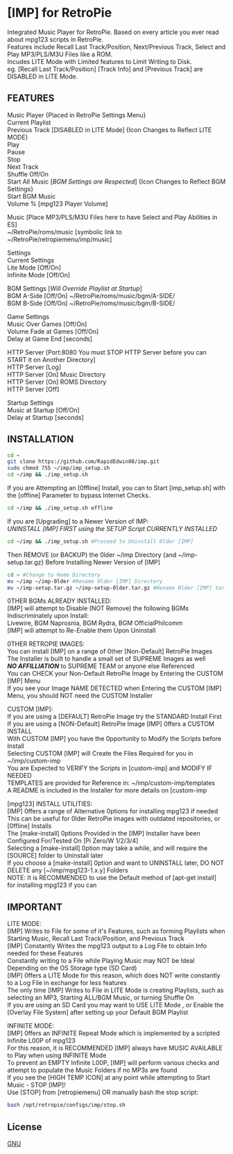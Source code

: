 # [IMP] for RetroPie

Integrated Music Player for RetroPie. Based on every article you ever read about mpg123 scripts in RetroPie.  
Features include Recall Last Track/Position, Next/Previous Track, Select and Play MP3/PLS/M3U Files like a ROM.  
Incudes LITE Mode with Limited features to Limit Writing to Disk.  
eg. [Recall Last Track/Position] [Track Info] and [Previous Track] are DISABLED in LITE Mode.  

## FEATURES

Music Player {Placed in RetroPie Settings Menu}  
Current Playlist  
Previous Track [DISABLED in LITE Mode] {Icon Changes to Reflect LITE MODE}  
Play  
Pause  
Stop  
Next Track  
Shuffle Off/On  
Start All Music [*BGM Settings are Respected*] {Icon Changes to Reflect BGM Settings}  
Start BGM Music  
Volume % [mpg123 Player Volume]  

Music [Place MP3/PLS/M3U Files here to have Select and Play Abilities in ES]  
~/RetroPie/roms/music [symbolic link to ~/RetroPie/retropiemenu/imp/music]  

Settings  
Current Settings  
Lite Mode [Off/On]  
Infinite Mode [Off/On]  

BGM Settings [*Will Override Playlist at Startup*]  
BGM A-Side [Off/On] ~/RetroPie/roms/music/bgm/A-SIDE/  
BGM B-Side [Off/On] ~/RetroPie/roms/music/bgm/B-SIDE/  

Game Settings  
Music Over Games [Off/On]  
Volume Fade at Games [Off/On]  
Delay at Game End [seconds]  

HTTP Server [Port:8080 You must STOP HTTP Server before you can START it on Another Directory]  
HTTP Server [Log]  
HTTP Server [On] Music Directory  
HTTP Server [On] ROMS Directory  
HTTP Server [Off]  

Startup Settings  
Music at Startup [Off/On]  
Delay at Startup [seconds]  

## INSTALLATION

```bash
cd ~
git clone https://github.com/RapidEdwin08/imp.git
sudo chmod 755 ~/imp/imp_setup.sh
cd ~/imp && ./imp_setup.sh
```

If you are Attempting an [0ffline] Install, you can to Start [imp_setup.sh] with the [offline] Parameter to bypass Internet Checks.
```bash
cd ~/imp && ./imp_setup.sh offline
```

If you are [Upgrading] to a Newer Version of IMP:  
*UNINSTALL [IMP] FIRST using the SETUP Script CURRENTLY INSTALLED*  
```bash
cd ~/imp && ./imp_setup.sh #Proceed to Uninstall 0lder [IMP]
```
Then REMOVE (or BACKUP) the 0lder ~/imp Directory {and ~/imp-setup.tar.gz} Before Installing Newer Version of [IMP]  
```bash
cd ~ #Change to Home Directory
mv ~/imp ~/imp-0lder #Rename 0lder [IMP] Directory
mv ~/imp-setup.tar.gz ~/imp-setup-0lder.tar.gz #Rename 0lder [IMP] tar.gz
```

0THER BGMs ALREADY INSTALLED:  
[IMP] will attempt to Disable (NOT Remove) the following BGMs Indiscriminately upon Install:  
Livewire, BGM Naprosnia, BGM Rydra, BGM OfficialPhilcomm  
[IMP] will attempt to Re-Enable them Upon Uninstall  

0THER RETROPIE IMAGES:  
You can install [IMP] on a range of 0ther [Non-Default] RetroPie Images  
The Installer is built to handle a small set of SUPREME Images as well  
***NO AFFILLIATION*** to SUPREME TEAM or anyone else Referenced  
You can CHECK your Non-Default RetroPie Image by Entering the CUSTOM [IMP] Menu  
If you see your Image NAME DETECTED when Entering the CUSTOM [IMP] Menu, you should NOT need the CUSTOM Installer  

CUSTOM [IMP]:  
If you are using a [DEFAULT] RetroPie Image try the STANDARD Install First  
If you are using a [NON-Default] RetroPie Image [IMP] 0ffers a CUSTOM INSTALL  
With CUSTOM [IMP] you have the 0pportunity to Modify the Scripts before Install  
Selecting CUSTOM [IMP] will Create the Files Required for you in ~/imp/custom-imp  
You are Expected to VERIFY the Scripts in [custom-imp] and MODIFY IF NEEDED  
TEMPLATES are provided for Reference in: ~/imp/custom-imp/templates  
A README is included in the Installer for more details on [custom-imp  

[mpg123] INSTALL UTILITIES:  
[IMP] 0ffers a range of Alternative 0ptions for installing mpg123 if needed  
This can be useful for 0lder RetroPie images with outdated repositories, or [0ffline] Installs  
The [make-install] 0ptions Provided in the [IMP] Installer have been Configured For/Tested On [Pi Zero/W 1/2/3/4]  
Selecting a [make-install] 0ption may take a while, and will require the [SOURCE] folder to Uninstall later  
If you choose a [make-install] 0ption and want to UNINSTALL later, DO NOT DELETE any [~/imp/mpg123-1.x.y] Folders  
NOTE: It is RECOMMENDED to use the Default method of [apt-get install] for installing mpg123 if you can  

## IMPORTANT

LITE MODE:  
[IMP] Writes to File for some of it's Features, such as forming Playlists when Starting Music, Recall Last Track/Position, and Previous Track  
[IMP] Constantly Writes the mpg123 output to a Log File to obtain Info needed for these Features  
Constantly writing to a File while Playing Music may NOT be Ideal Depending on the OS Storage type (SD Card)  
[IMP] 0ffers a LITE Mode for this reason, which does NOT write constantly to a Log File in exchange for less features  
The only time [IMP] Writes to File in LITE Mode is creating Playlists, such as selecting an MP3, Starting ALL/BGM Music, or turning Shuffle On  
If you are using an SD Card you may want to USE LITE Mode , or Enable the [Overlay File System] after setting up your Default BGM Playlist  

INFINITE MODE:  
[IMP] 0ffers an INFINITE Repeat Mode which is implemented by a scripted Infinite L00P of mpg123  
For this reason, it is RECOMMENDED [IMP] always have MUSIC AVAILABLE to Play when using INFINITE Mode  
To prevent an EMPTY Infinite L00P, [IMP] will perform various checks and attempt to populate the Music Folders if no MP3s are found  
If you see the [HIGH TEMP ICON] at any point while attempting to Start Music - STOP [IMP]!  
Use [STOP] from [retropiemenu] OR manually bash the stop script:  
```bash
bash /opt/retropie/configs/imp/stop.sh
```

## License
[GNU](https://www.gnu.org/licenses/gpl-3.0.en.html)
